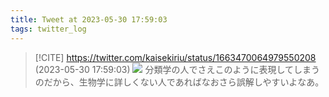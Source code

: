 ```yaml
---
title: Tweet at 2023-05-30 17:59:03
tags: twitter_log
---
```


> [!CITE] https://twitter.com/kaisekiriu/status/1663470064979550208 (2023-05-30 17:59:03)
> ![](https://twitter.com/kaisekiriu/status/1663470064979550208)
> 分類学の人でさえこのように表現してしまうのだから、生物学に詳しくない人であればなおさら誤解しやすいよなあ。
